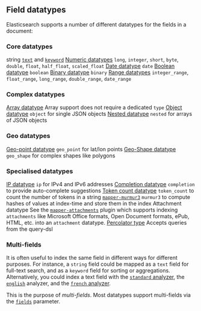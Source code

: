 ## Field datatypes

Elasticsearch supports a number of different datatypes for the fields in a document:

### Core datatypes

string 
     [`text`](text.html) and [`keyword`](keyword.html)
[Numeric datatypes](number.html)
     `long`, `integer`, `short`, `byte`, `double`, `float`, `half_float`, `scaled_float`
[Date datatype](date.html)
     `date`
[Boolean datatype](boolean.html)
     `boolean`
[Binary datatype](binary.html)
     `binary`
[Range datatypes](range.html)
     `integer_range`, `float_range`, `long_range`, `double_range`, `date_range`

### Complex datatypes

[Array datatype](array.html)
     Array support does not require a dedicated `type`
[Object datatype](object.html)
     `object` for single JSON objects 
[Nested datatype](nested.html)
     `nested` for arrays of JSON objects 

### Geo datatypes

[Geo-point datatype](geo-point.html)
     `geo_point` for lat/lon points 
[Geo-Shape datatype](geo-shape.html)
     `geo_shape` for complex shapes like polygons 

### Specialised datatypes

[IP datatype](ip.html)
     `ip` for IPv4 and IPv6 addresses 
[Completion datatype](search-suggesters-completion.html)
     `completion` to provide auto-complete suggestions 
[Token count datatype](token-count.html)
     `token_count` to count the number of tokens in a string 
[`mapper-murmur3`](https://www.elastic.co/guide/en/elasticsearch/plugins/5.4/mapper-size.html)
     `murmur3` to compute hashes of values at index-time and store them in the index 
Attachment datatype 
     See the [`mapper-attachments`](https://www.elastic.co/guide/en/elasticsearch/plugins/5.4/mapper-attachments.html) plugin which supports indexing `attachments` like Microsoft Office formats, Open Document formats, ePub, HTML, etc. into an `attachment` datatype. 
[Percolator type](percolator.html)
     Accepts queries from the query-dsl 

### Multi-fields

It is often useful to index the same field in different ways for different purposes. For instance, a `string` field could be mapped as a `text` field for full-text search, and as a `keyword` field for sorting or aggregations. Alternatively, you could index a text field with the [`standard` analyzer](analysis-standard-analyzer.html), the [`english`](analysis-lang-analyzer.html#english-analyzer) analyzer, and the [`french` analyzer](analysis-lang-analyzer.html#french-analyzer).

This is the purpose of _multi-fields_. Most datatypes support multi-fields via the [`fields`](multi-fields.html) parameter.

